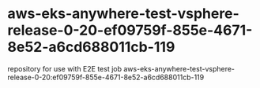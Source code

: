 # aws-eks-anywhere-test-vsphere-release-0-20-ef09759f-855e-4671-8e52-a6cd688011cb-119
repository for use with E2E test job aws-eks-anywhere-test-vsphere-release-0-20:ef09759f-855e-4671-8e52-a6cd688011cb-119
